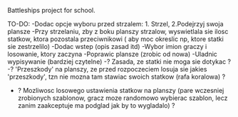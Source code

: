 Battleships project for school.

TO-DO:
-Dodac opcje wyboru przed strzalem: 1. Strzel, 2.Podejrzyj swoja plansze
-Przy strzelaniu, zby z boku planszy strzalow, wyswietlala sie ilosc statkow,
ktora pozostala przeciwnikowi ( aby moc okreslic np, ktore statki sie 
zestrzelilo)
-Dodac wstep (opis zasad itd)
-Wybor imion graczy i losowanie, ktory zaczyna
-Poprawic plansze (zrobic od nowa)
-Uladnic wypisywanie (bardziej czytelne)
-? Zasada, ze statki nie moga sie dotykac ?
-? 'Przeszkody' na planszy, ze przed rozpoczeciem losuja sie jakies 'przeszkody',
tzn nie mozna tam stawiac swoich statkow (rafa koralowa) ?
- ? Mozliwosc losowego ustawienia statkow na planszy
(pare wczesniej zrobionych szablonow, gracz moze randomowo wybierac szablon,
lecz zanim zaakceptuje ma podglad jak by to wygladalo) ?

